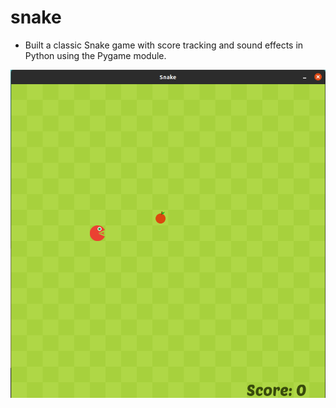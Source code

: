 # snake
- Built a classic Snake game with score tracking and sound effects in Python using the Pygame module.

![Preview](images/snake.png)
